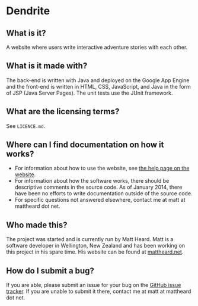 Dendrite
========


What is it?
-----------

A website where users write interactive adventure stories with each other.


What is it made with?
---------------------

The back-end is written with Java and deployed on the Google App Engine and the
front-end is written in HTML, CSS, JavaScript, and Java in the form of JSP (Java
Server Pages). The unit tests use the JUnit framework.


What are the licensing terms?
-----------------------------

See `LICENCE.md`.


Where can I find documentation on how it works?
-----------------------------------------------

* For information about how to use the website, see [the help page on the 
  website](write-mattheard.appspot.com/help.jsp).
* For information about how the software works, there should be descriptive
  comments in the source code. As of January 2014, there have been no efforts to
  write documentation outside of the source code.
* For specific questions not answered elsewhere, contact me at matt at mattheard
  dot net.


Who made this?
--------------

The project was started and is currently run by Matt Heard. Matt is a software
developer in Wellington, New Zealand and has been working on this project in his
spare time. His website can be found at [mattheard.net](http://mattheard.net).


How do I submit a bug?
----------------------

If you are able, please submit an issue for your bug on the [GitHub issue
tracker](https://github.com/MattHeard/Dendrite/issues). If you are unable to
submit it there, contact me at matt at mattheard dot net.
